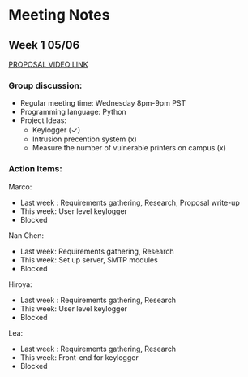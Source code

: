 ﻿
# Meeting Notes
## Week 1 05/06

[PROPOSAL VIDEO LINK](https://drive.google.com/file/d/1-VxUgaUnzCPCcKYwoCQ0ZaxsHoyGm-2P/view?usp=sharing)

### Group discussion:
- Regular meeting time: Wednesday 8pm-9pm PST
- Programming language: Python
- Project Ideas:
	- Keylogger  (✓）
	- Intrusion precention system (x)
	- Measure the number of vulnerable printers on campus (x)

### Action Items:
Marco:  
- Last week : Requirements gathering, Research, Proposal write-up
- This week: User level keylogger
- Blocked

Nan Chen:
- Last week:  Requirements gathering, Research
- This week: Set up server, SMTP modules
- Blocked

Hiroya:

- Last week : Requirements gathering, Research
- This week: User level keylogger
- Blocked


Lea: 

- Last week :  Requirements gathering, Research
- This week: Front-end for keylogger
- Blocked

